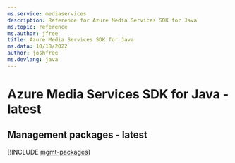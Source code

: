 ```yaml
---
ms.service: mediaservices
description: Reference for Azure Media Services SDK for Java
ms.topic: reference
ms.author: jfree
title: Azure Media Services SDK for Java
ms.data: 10/18/2022
author: joshfree
ms.devlang: java
---
```

# Azure Media Services SDK for Java - latest

## Management packages - latest
[!INCLUDE [mgmt-packages](media-services-mgmt-index.md)]